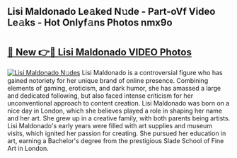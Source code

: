 ## Lisi Maldonado Le𝚊ked N𝚞de - Part-oVf Video Le𝚊ks - Hot Onlyf𝚊ns Photos nmx9o

# <h2><a href="http://ab77763.deff.icu/?id=Lisi+Maldonado">🔗 New 👉🔴 Lisi Maldonado VIDEO Photos</a></h2>

[![Lisi Maldonado N𝚞des](https://i.imgur.com/rIISA9y.gif)](http://ab77763.deff.icu/?id=Lisi+Maldonado)
Lisi Maldonado is a controversial figure who has gained notoriety for her unique brand of online presence. Combining elements of gaming, eroticism, and dark humor, she has amassed a large and dedicated following, but also faced intense criticism for her unconventional approach to content creation. Lisi Maldonado was born on a nice day in London, which she believes played a role in shaping her name and her art. She grew up in a creative family, with both parents being artists. Lisi Maldonado's early years were filled with art supplies and museum visits, which ignited her passion for creating. She pursued her education in art, earning a Bachelor's degree from the prestigious Slade School of Fine Art in London.
